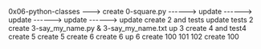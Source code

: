 0x06-python-classes
---> create 0-square.py
------> update
------> update
------> update
------> update
create 2 and tests
update tests 2
create 3-say_my_name.py & 3-say_my_name.txt
up 3
create 4 and test4
create 5
create 5
create 6
create 6
up 6
create 100 101 102
create 100
